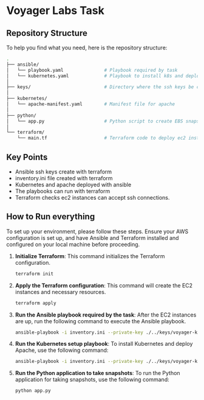 # Voyager Labs Task

## Repository Structure
To help you find what you need, here is the repository structure:
```bash
.
├── ansible/
│   └── playbook.yaml               # Playbook required by task
│   └── kubernetes.yaml             # Playbook to install k8s and deploy apache
│
├── keys/                           # Directory where the ssh keys be created
│
├── kubernetes/
│   └── apache-manifest.yaml        # Manifest file for apache
│
├── python/
│   └── app.py                      # Python script to create EBS snapshots
│
└── terraform/
    └── main.tf                     # Terraform code to deploy ec2 instances
```

## Key Points
- Ansible ssh keys create with terraform
- inventory.ini file created with terraform
- Kubernetes and apache deployed with ansible
- The playbooks can run with terraform
- Terraform checks ec2 instances can accept ssh connections.

## How to Run everything

To set up your environment, please follow these steps. Ensure your AWS configuration is set up, and have Ansible and Terraform installed and configured on your local machine before proceeding.

1. **Initialize Terraform**:
   This command initializes the Terraform configuration.
   ```bash
   terraform init
   ```

2. **Apply the Terraform configuration**:
   This command will create the EC2 instances and necessary resources.
   ```bash
   terraform apply
   ```

3. **Run the Ansible playbook required by the task**:
   After the EC2 instances are up, run the following command to execute the Ansible playbook.
   ```bash
   ansible-playbook -i inventory.ini --private-key ./../keys/voyager-key.pem playbook.yaml
   ```

4. **Run the Kubernetes setup playbook**:
   To install Kubernetes and deploy Apache, use the following command:
   ```bash
   ansible-playbook -i inventory.ini --private-key ./../keys/voyager-key.pem kubernetes.yaml
   ```

5. **Run the Python application to take snapshots**:
    To run the Python application for taking snapshots, use the following command:
    ```bash
    python app.py
    ```
